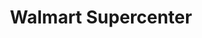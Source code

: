 ---
title: "Walmart Supercenter"
url: /lawrenceville/walmart-supercenter-lawrenceville-highway/
shop: Supermarkt
---